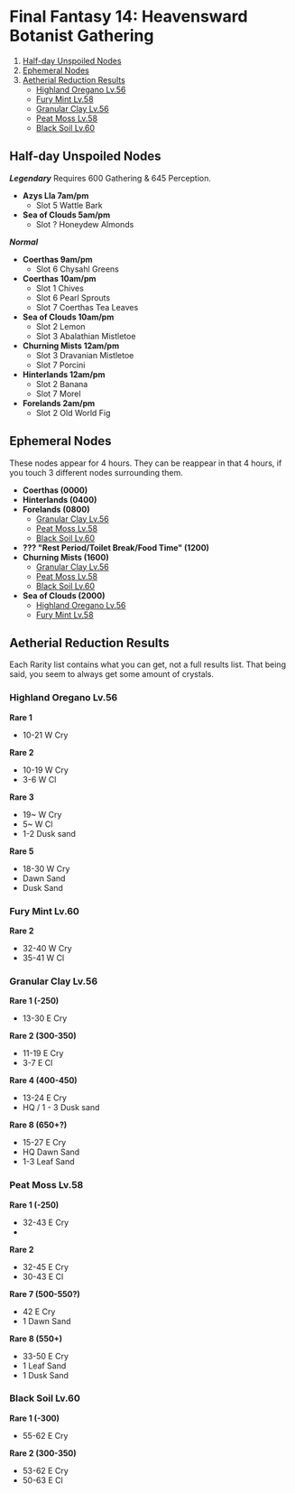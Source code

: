 # Final Fantasy 14: Heavensward Botanist Gathering

1. [Half-day Unspoiled Nodes](#alf-day-unspoiled-nodes)
2. [Ephemeral Nodes](#ephemeral-nodes)
3. [Aetherial Reduction Results](#aetherial-reduction-results)
    * [Highland Oregano Lv.56](#highland-oregano-lv56)
    * [Fury Mint Lv.58](#fury-mint-lv58)
    * [Granular Clay Lv.56](#granular-clay-lv56)
    * [Peat Moss Lv.58](#peat-moss-lv58)
    * [Black Soil Lv.60](#black-soil-lv60)

## Half-day Unspoiled Nodes


**_Legendary_**
Requires 600 Gathering & 645 Perception.
* **Azys Lla 7am/pm** 
  * Slot 5 Wattle Bark
* **Sea of Clouds 5am/pm** 
  * Slot ? Honeydew Almonds

**_Normal_**
* **Coerthas 9am/pm** 
  * Slot 6 Chysahl Greens
* **Coerthas 10am/pm**
  * Slot 1 Chives
  * Slot 6 Pearl Sprouts
  * Slot 7 Coerthas Tea Leaves
* **Sea of Clouds 10am/pm** 
  * Slot 2 Lemon
  * Slot 3 Abalathian Mistletoe
* **Churning Mists 12am/pm** 
  * Slot 3 Dravanian Mistletoe
  * Slot 7 Porcini
* **Hinterlands 12am/pm**
  * Slot 2 Banana
  * Slot 7 Morel
* **Forelands 2am/pm** 
  * Slot 2 Old World Fig 


## Ephemeral Nodes

These nodes appear for 4 hours. They can be reappear in that 4 hours, if you touch 3 different nodes surrounding them.

* **Coerthas (0000)**
* **Hinterlands (0400)** 
* **Forelands (0800)**
  * [Granular Clay Lv.56](#granular-clay-lv56) 
  * [Peat Moss Lv.58](#peat-moss-lv58)
  * [Black Soil Lv.60](#black-soil-lv60)
* **??? "Rest Period/Toilet Break/Food Time" (1200)** 
* **Churning Mists (1600)**
  * [Granular Clay Lv.56](#granular-clay-lv56)  
  * [Peat Moss Lv.58](#peat-moss-lv58)
  * [Black Soil Lv.60](#black-soil-lv60)
* **Sea of Clouds (2000)** 
  * [Highland Oregano Lv.56](#highland-oregano-lv56)
  * [Fury Mint Lv.58](#fury-mint-lv58)

## Aetherial Reduction Results

Each Rarity list contains what you can get, not a full results list. That being said, you seem to always get some amount of crystals.

### Highland Oregano Lv.56

**Rare 1**
* 10-21 W Cry

**Rare 2**
* 10-19 W Cry
* 3-6 W Cl

**Rare 3**
* 19~ W Cry
* 5~ W Cl
* 1-2 Dusk sand

**Rare 5**
* 18-30 W Cry
* Dawn Sand
* Dusk Sand

### Fury Mint Lv.60

**Rare 2**
* 32-40 W Cry
* 35-41 W Cl

### Granular Clay Lv.56
**Rare 1 (-250)**
* 13-30 E Cry

**Rare 2 (300-350)**
* 11-19 E Cry
* 3-7 E Cl

**Rare 4 (400-450)**
* 13-24 E Cry
* HQ / 1 - 3 Dusk sand

**Rare 8 (650+?)**
* 15-27 E Cry
* HQ Dawn Sand
* 1-3 Leaf Sand

### Peat Moss Lv.58
**Rare 1 (-250)**
* 32-43 E Cry
* 
**Rare 2**
* 32-45 E Cry
* 30-43 E Cl

**Rare 7 (500-550?)**
* 42 E Cry
* 1 Dawn Sand

**Rare 8 (550+)**
* 33-50 E Cry
* 1 Leaf Sand
* 1 Dusk Sand

### Black Soil Lv.60

**Rare 1 (-300)**
* 55-62 E Cry

**Rare 2 (300-350)**
* 53-62 E Cry
* 50-63 E Cl